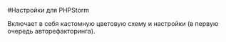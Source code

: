 #Настройки для PHPStorm

Включает в себя кастомную цветовую схему и настройки (в первую очередь авторефакторинга).
